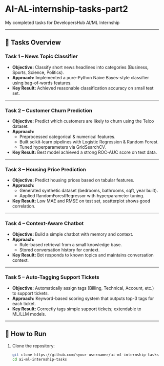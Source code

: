 # AI-AL-internship-tasks-part2
My completed tasks for DevelopersHub AI/ML Internship

---

## 📌 Tasks Overview

### **Task 1 – News Topic Classifier**
- **Objective:** Classify short news headlines into categories (Business, Sports, Science, Politics).  
- **Approach:** Implemented a pure-Python Naive Bayes-style classifier using bag-of-words features.  
- **Key Result:** Achieved reasonable classification accuracy on small test set.  

---

### **Task 2 – Customer Churn Prediction**
- **Objective:** Predict which customers are likely to churn using the Telco dataset.  
- **Approach:**  
  - Preprocessed categorical & numerical features.  
  - Built scikit-learn pipelines with Logistic Regression & Random Forest.  
  - Tuned hyperparameters via GridSearchCV.  
- **Key Result:** Best model achieved a strong ROC-AUC score on test data.  

---

### **Task 3 – Housing Price Prediction**
- **Objective:** Predict housing prices based on tabular features.  
- **Approach:**  
  - Generated synthetic dataset (bedrooms, bathrooms, sqft, year built).  
  - Applied RandomForestRegressor with hyperparameter tuning.  
- **Key Result:** Low MAE and RMSE on test set, scatterplot shows good correlation.  

---

### **Task 4 – Context-Aware Chatbot**
- **Objective:** Build a simple chatbot with memory and context.  
- **Approach:**  
  - Rule-based retrieval from a small knowledge base.  
  - Stored conversation history for context.  
- **Key Result:** Bot responds to known topics and maintains conversation context.  

---

### **Task 5 – Auto-Tagging Support Tickets**
- **Objective:** Automatically assign tags (Billing, Technical, Account, etc.) to support tickets.  
- **Approach:** Keyword-based scoring system that outputs top-3 tags for each ticket.  
- **Key Result:** Correctly tags simple support tickets; extendable to ML/LLM models.  

---

## 🚀 How to Run
1. Clone the repository:  
   ```bash
   git clone https://github.com/<your-username>/ai-ml-internship-tasks_part2.git
   cd ai-ml-internship-tasks
